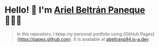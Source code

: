 # Hello! 👋 I'm [Ariel Beltrán Paneque](https://abeltranp94.is-a.dev) 👨🏻‍💻
> In this repository, I keep my personal portfolio using [GitHub Pages] (https://pages.github.com). It is available at [abeltranp94.is-a.dev](https://abeltranp94.is-a.dev).
